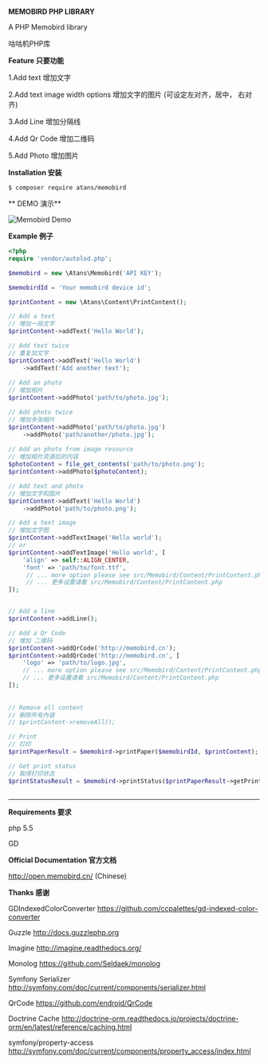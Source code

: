 **MEMOBIRD PHP LIBRARY**

A PHP Memobird library

咕咕机PHP库


**Feature 只要功能**

1.Add text 增加文字

2.Add text image width options 增加文字的图片 (可设定左对齐，居中， 右对齐)

3.Add Line 增加分隔线

4.Add Qr Code 增加二维码

5.Add Photo 增加图片


**Installation 安装**

```
$ composer require atans/memobird
```

** DEMO 演示**

![Memobird Demo](https://raw.githubusercontent.com/atans/memobird/master/demo.jpg)


**Example 例子**

```php
<?php
require 'vendor/autolod.php';

$memobird = new \Atans\Memobird('API KEY');

$memobirdId = 'Your memobird device id';

$printContent = new \Atans\Content\PrintContent();

// Add a text
// 增加一段文字
$printContent->addText('Hello World'); 

// Add text twice
// 重复加文字
$printContent->addText('Hello World')
    ->addText('Add another text');
    
// Add an photo
// 增加相片
$printContent->addPhoto('path/to/photo.jpg');

// Add photo twice
// 增加多张相片
$printContent->addPhoto('path/to/photo.jpg')
    ->addPhoto('path/another/photo.jpg');
    
// Add an photo from image resource
// 增加相片资源后的内容
$photoContent = file_get_contents('path/to/photo.png');
$printContent->addPhoto($photoContent);

// Add text and photo
// 增加文字和图片
$printContent->addText('Hello World')
    ->addPhoto('path/to/photo.png'); 

// Add a text image
// 增加文字图
$printContent->addTextImage('Hello world');
// or
$printContent->addTextImage('Hello world', [
    'align' => self::ALIGN_CENTER,
    'font' => 'path/to/font.ttf',
     // ... more option please see src/Memobird/Content/PrintContent.php
     // ... 更多设置请看 src/Memobird/Content/PrintContent.php
]);


// Add a line
$printContent->addLine();

// Add a Qr Code
// 增加 二维码
$printContent->addQrCode('http://memobird.cn');
$printContent->addQrCode('http://memobird.cn', [
    'logo' => 'path/to/logo.jpg',
    // ... more option please see src/Memobird/Content/PrintContent.php
    // ... 更多设置请看 src/Memobird/Content/PrintContent.php
]);
    
    
// Remove all content
// 刪除所有內容
// $printContent->removeAll();

// Print
// 打印
$printPaperResult = $memobird->printPaper($memobirdId, $printContent);

// Get print status
// 取得打印状态
$printStatusResult = $memobird->printStatus($printPaperResult->getPrintcontentid());
    
```


***

**Requirements 要求**

php 5.5

GD

**Official Documentation 官方文档**

http://open.memobird.cn/ (Chinese)

**Thanks 感谢**

GDIndexedColorConverter https://github.com/ccpalettes/gd-indexed-color-converter

Guzzle http://docs.guzzlephp.org

Imagine http://imagine.readthedocs.org/

Monolog https://github.com/Seldaek/monolog

Symfony Serializer http://symfony.com/doc/current/components/serializer.html

QrCode https://github.com/endroid/QrCode

Doctrine Cache http://doctrine-orm.readthedocs.io/projects/doctrine-orm/en/latest/reference/caching.html

symfony/property-access http://symfony.com/doc/current/components/property_access/index.html
